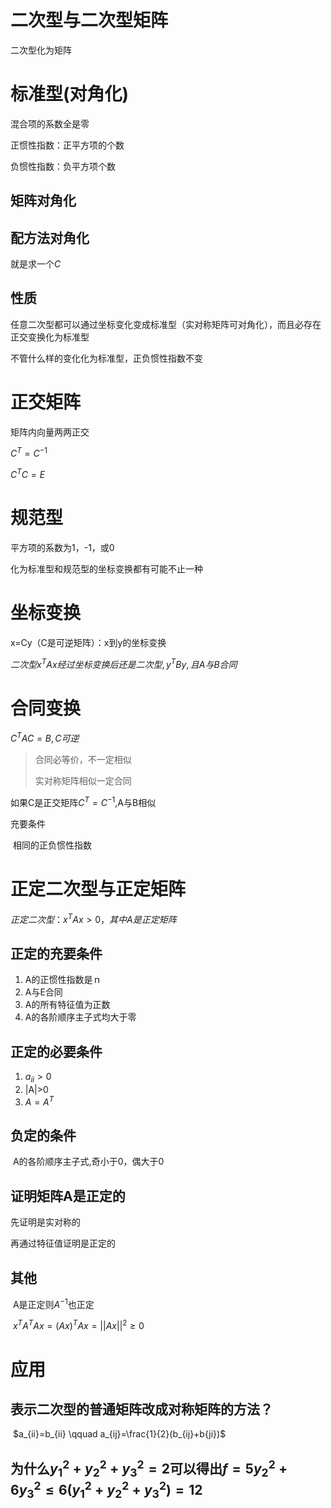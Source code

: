 # 二次型与二次型矩阵

二次型化为矩阵

# 标准型(对角化)

混合项的系数全是零

正惯性指数：正平方项的个数

负惯性指数：负平方项个数

## 矩阵对角化

## 配方法对角化

就是求一个$C$



## 性质

任意二次型都可以通过坐标变化变成标准型（实对称矩阵可对角化），而且必存在正交变换化为标准型

不管什么样的变化化为标准型，正负惯性指数不变

# 正交矩阵

矩阵内向量两两正交

$C^T=C^{-1}$

$C^TC=E$

# 规范型

平方项的系数为1，-1，或0

化为标准型和规范型的坐标变换都有可能不止一种

# 坐标变换

x=Cy（C是可逆矩阵）：x到y的坐标变换

$二次型x^TAx经过坐标变换后还是二次型,y^TBy,且A与B合同$

# 合同变换

$C^TAC=B,C可逆$

>合同必等价，不一定相似
>
>实对称矩阵相似一定合同

如果C是正交矩阵$C^T=C^{-1}$,A与B相似

充要条件

​	相同的正负惯性指数

# 正定二次型与正定矩阵

$正定二次型：x^TAx>0，其中A是正定矩阵$

## 正定的充要条件

1. A的正惯性指数是ｎ
2. A与E合同
3. A的所有特征值为正数
4. A的各阶顺序主子式均大于零

## 正定的必要条件

1. $a_{ii}>0$
2. |A|>0
3. $A=A^T$


## 负定的条件

​	A的各阶顺序主子式,奇小于0，偶大于0

## 证明矩阵A是正定的

先证明是实对称的

再通过特征值证明是正定的

## 其他

​	A是正定则$A^{-1}$也正定

​	$x^TA^TAx=(Ax)^TAx=||Ax||^2\ge0$

# 应用

## 表示二次型的普通矩阵改成对称矩阵的方法？

​	$a_{ii}=b_{ii} \qquad a_{ij}=\frac{1}{2}(b_{ij}+b{ji})$

## 为什么$y_1^2+y_2^2+y_3^2=2$可以得出$f=5y_2^2+6y_3^2\le 6(y_1^2+y_2^2+y_3^2)=12$